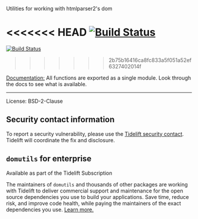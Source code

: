 Utilities for working with htmlparser2's dom

<<<<<<< HEAD
[![Build Status](https://travis-ci.org/fb55/domutils.svg?branch=master)](https://travis-ci.org/fb55/domutils)
=======
[![Build Status](https://travis-ci.com/fb55/domutils.svg?branch=master)](https://travis-ci.com/fb55/domutils)
>>>>>>> 2b75b16416ca8fc833a5f051a52ef6327402014f

[Documentation:](docs/README.md) All functions are exported as a single module. Look through the docs to see what is available.

---

License: BSD-2-Clause

## Security contact information

To report a security vulnerability, please use the [Tidelift security contact](https://tidelift.com/security).
Tidelift will coordinate the fix and disclosure.

## `domutils` for enterprise

Available as part of the Tidelift Subscription

The maintainers of `domutils` and thousands of other packages are working with Tidelift to deliver commercial support and maintenance for the open source dependencies you use to build your applications. Save time, reduce risk, and improve code health, while paying the maintainers of the exact dependencies you use. [Learn more.](https://tidelift.com/subscription/pkg/npm-domutils?utm_source=npm-domutils&utm_medium=referral&utm_campaign=enterprise&utm_term=repo)
